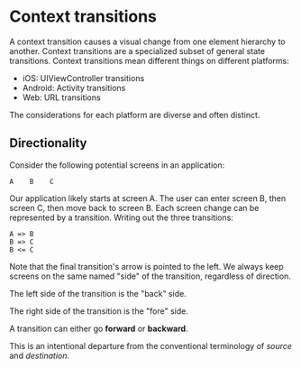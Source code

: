 # Context transitions

A context transition causes a visual change from one element hierarchy to another. Context transitions are a specialized subset of general state transitions. Context transitions mean different things on different platforms:

- iOS: UIViewController transitions
- Android: Activity transitions
- Web: URL transitions

The considerations for each platform are diverse and often distinct.

## Directionality

Consider the following potential screens in an application:

```
A    B    C
```

Our application likely starts at screen A. The user can enter screen B, then screen C, then move back to screen B. Each screen change can be represented by a transition. Writing out the three transitions:

```
A => B
B => C
B <= C
```

Note that the final transition's arrow is pointed to the left. We always keep screens on the same named "side" of the transition, regardless of direction.

The left side of the transition is the "back" side.

The right side of the transition is the "fore" side.

A transition can either go **forward** or **backward**.

This is an intentional departure from the conventional terminology of _source_ and _destination_.


